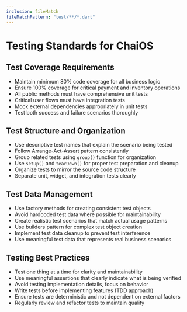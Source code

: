 ```yaml
---
inclusion: fileMatch
fileMatchPattern: "test/**/*.dart"
---
```


# Testing Standards for ChaiOS

## Test Coverage Requirements
- Maintain minimum 80% code coverage for all business logic
- Ensure 100% coverage for critical payment and inventory operations
- All public methods must have comprehensive unit tests
- Critical user flows must have integration tests
- Mock external dependencies appropriately in unit tests
- Test both success and failure scenarios thoroughly

## Test Structure and Organization
- Use descriptive test names that explain the scenario being tested
- Follow Arrange-Act-Assert pattern consistently
- Group related tests using `group()` function for organization
- Use `setUp()` and `tearDown()` for proper test preparation and cleanup
- Organize tests to mirror the source code structure
- Separate unit, widget, and integration tests clearly

## Test Data Management
- Use factory methods for creating consistent test objects
- Avoid hardcoded test data where possible for maintainability
- Create realistic test scenarios that match actual usage patterns
- Use builders pattern for complex test object creation
- Implement test data cleanup to prevent test interference
- Use meaningful test data that represents real business scenarios

## Testing Best Practices
- Test one thing at a time for clarity and maintainability
- Use meaningful assertions that clearly indicate what is being verified
- Avoid testing implementation details, focus on behavior
- Write tests before implementing features (TDD approach)
- Ensure tests are deterministic and not dependent on external factors
- Regularly review and refactor tests to maintain quality